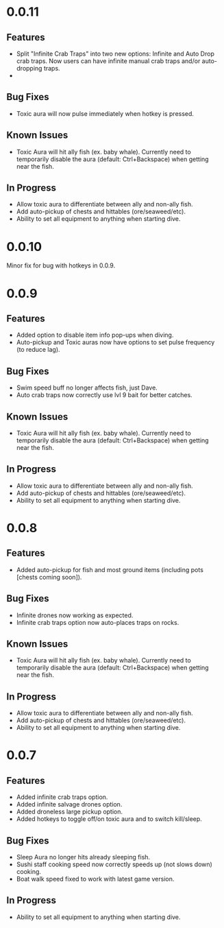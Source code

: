 ﻿# 0.0.11

## Features
- Split "Infinite Crab Traps" into two new options: Infinite and Auto Drop crab traps.  Now users can have infinite manual crab traps and/or auto-dropping traps.
- 

## Bug Fixes
- Toxic aura will now pulse immediately when hotkey is pressed.

## Known Issues
- Toxic Aura will hit ally fish (ex. baby whale).  Currently need to temporarily disable the aura (default: Ctrl+Backspace) when getting near the fish.

## In Progress
- Allow toxic aura to differentiate between ally and non-ally fish.
- Add auto-pickup of chests and hittables (ore/seaweed/etc).
- Ability to set all equipment to anything when starting dive.


# 0.0.10
Minor fix for bug with hotkeys in 0.0.9.

# 0.0.9

## Features
- Added option to disable item info pop-ups when diving.
- Auto-pickup and Toxic auras now have options to set pulse frequency (to reduce lag).

## Bug Fixes
- Swim speed buff no longer affects fish, just Dave.
- Auto crab traps now correctly use lvl 9 bait for better catches.

## Known Issues
- Toxic Aura will hit ally fish (ex. baby whale).  Currently need to temporarily disable the aura (default: Ctrl+Backspace) when getting near the fish.

## In Progress
- Allow toxic aura to differentiate between ally and non-ally fish.
- Add auto-pickup of chests and hittables (ore/seaweed/etc).
- Ability to set all equipment to anything when starting dive.


# 0.0.8

## Features
- Added auto-pickup for fish and most ground items (including pots [chests coming soon]).

## Bug Fixes
- Infinite drones now working as expected.
- Infinite crab traps option now auto-places traps on rocks.

## Known Issues
- Toxic Aura will hit ally fish (ex. baby whale).  Currently need to temporarily disable the aura (default: Ctrl+Backspace) when getting near the fish.

## In Progress
- Allow toxic aura to differentiate between ally and non-ally fish.
- Add auto-pickup of chests and hittables (ore/seaweed/etc).
- Ability to set all equipment to anything when starting dive.


# 0.0.7

## Features
- Added infinite crab traps option.
- Added infinite salvage drones option.
- Added droneless large pickup option.
- Added hotkeys to toggle off/on toxic aura and to switch kill/sleep.

## Bug Fixes
- Sleep Aura no longer hits already sleeping fish.
- Sushi staff cooking speed now correctly speeds up (not slows down) cooking.
- Boat walk speed fixed to work with latest game version.

## In Progress
- Ability to set all equipment to anything when starting dive.